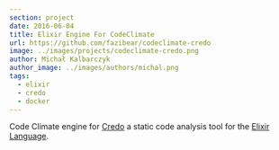 ```yaml
---
section: project
date: 2016-06-04
title: Elixir Engine For CodeClimate
url: https://github.com/fazibear/codeclimate-credo
image: ../images/projects/codeclimate-credo.png
author: Michał Kalbarczyk
author_image: ../images/authors/michal.png
tags:
  - elixir
  - credo
  - docker
---
```


Code Climate engine for [Credo](https://github.com/rrrene/credo) a static code analysis tool for the [Elixir Language](http://elixir-lang.org/).
